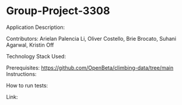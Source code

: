 # Group-Project-3308
Application Description:

Contributors: Arielan Palencia Li, Oliver Costello, Brie Brocato, Suhani Agarwal, Kristin Off

Technology Stack Used:

Prerequisites:
https://github.com/OpenBeta/climbing-data/tree/main
Instructions:

How to run tests:

Link:

